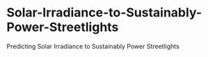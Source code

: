 # Solar-Irradiance-to-Sustainably-Power-Streetlights
Predicting Solar Irradiance to Sustainably Power Streetlights
